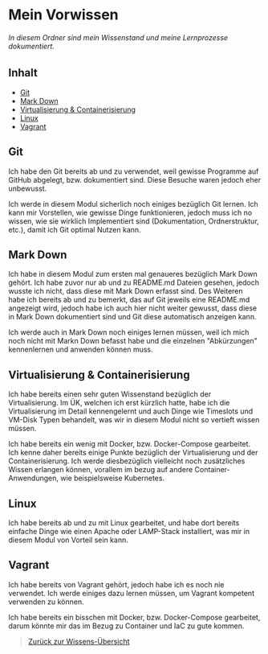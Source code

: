
# Mein Vorwissen

###### In diesem Ordner sind mein Wissenstand und meine Lernprozesse dokumentiert.

## Inhalt

 * [Git](#git)
 * [Mark Down](#mark-down)
 * [Virtualisierung & Containerisierung]()
 * [Linux](#linux)
 * [Vagrant](#vagrant)


## Git

Ich habe den Git bereits ab und zu verwendet, weil gewisse Programme auf GitHub abgelegt, bzw. dokumentiert sind. Diese Besuche waren jedoch eher unbewusst.

Ich werde in diesem Modul sicherlich noch einiges bezüglich Git lernen. Ich kann mir Vorstellen, wie gewisse Dinge funktionieren, jedoch muss ich no wissen, wie sie wirklich Implementiert sind (Dokumentation, Ordnerstruktur, etc.), damit ich Git optimal Nutzen kann.


## Mark Down

Ich habe in diesem Modul zum ersten mal genaueres bezüglich Mark Down gehört. Ich habe zuvor nur ab und zu README.md Dateien gesehen, jedoch wusste ich nicht, dass diese mit Mark Down erfasst sind. Des Weiteren habe ich bereits ab und zu bemerkt, das auf Git jeweils eine README.md angezeigt wird, jedoch habe ich auch hier nicht weiter gewusst, dass diese in Mark Down dokumentiert sind und Git diese automatisch anzeigen kann.

Ich werde auch in Mark Down noch einiges lernen müssen, weil ich mich noch nicht mit Markn Down befasst habe und die einzelnen "Abkürzungen" kennenlernen und anwenden können muss.


## Virtualisierung & Containerisierung

Ich habe bereits einen sehr guten Wissenstand bezüglich der Virtualisierung. Im ÜK, welchen ich erst kürzlich hatte, habe ich die Virtualisierung im Detail kennengelernt und auch Dinge wie Timeslots und VM-Disk Typen behandelt, was wir in diesem Modul nicht so vertieft wissen müssen.

Ich habe bereits ein wenig mit Docker, bzw. Docker-Compose gearbeitet. Ich kenne daher bereits einige Punkte bezüglich der Virtualisierung und der Containerisierung. Ich werde diesbezüglich vielleicht noch zusätzliches Wissen erlangen können, vorallem im bezug auf andere Container-Anwendungen, wie beispielsweise Kubernetes.


## Linux

Ich habe bereits ab und zu mit Linux gearbeitet, und habe dort bereits einfache Dinge wie einen Apache oder LAMP-Stack installiert, was mir in diesem Modul von Vorteil sein kann.


## Vagrant

Ich habe bereits von Vagrant gehört, jedoch habe ich es noch nie verwendet. Ich werde einiges dazu lernen müssen, um Vagrant kompetent verwenden zu können.

Ich habe bereits ein bisschen mit Docker, bzw. Docker-Compose gearbeitet, darum könnte mir das im Bezug zu Container und IaC zu gute kommen.


> [Zurück zur Wissens-Übersicht](../)